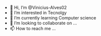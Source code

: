 - 👋 Hi, I’m @Vinicius-Alves02
- 👀 I’m interested in Tecnolgy
- 🌱 I’m currently learning Computer science
- 💞️ I’m looking to collaborate on ...
- 📫 How to reach me ...

<!---
Vinicius-Alves02/Vinicius-Alves02 is a ✨ special ✨ repository because its `README.md` (this file) appears on your GitHub profile.
You can click the Preview link to take a look at your changes.
--->
